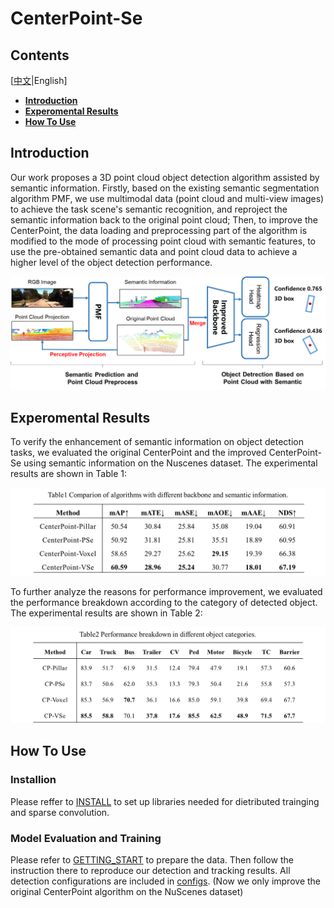 # **CenterPoint-Se**
## **Contents**
[[中文](../README.md)|English]

  - [**Introduction**](#introduction)
  - [**Experomental Results**](#experomental-results)
  - [**How To Use**](#how-to-use)

## **Introduction**

Our work proposes a 3D point cloud object detection algorithm assisted by semantic information. Firstly, based on the existing semantic segmentation algorithm PMF, we use multimodal data (point cloud and multi-view images) to achieve the task scene's semantic recognition, and reproject the semantic information back to the original point cloud; Then, to improve the CenterPoint, the data loading and preprocessing part of the algorithm is modified to the mode of processing point cloud with semantic features, to use the pre-obtained semantic data and point cloud data to achieve a higher level of the object detection performance.

![CenterPoint-Se Architecture](../Figure/CenterPoint_Se(en).png "CenterPoint-Se Architecture")

## **Experomental Results**

To verify the enhancement of semantic information on object detection tasks, we evaluated the original CenterPoint and the improved CenterPoint-Se using semantic information on the Nuscenes dataset. The experimental results are shown in Table 1:

![Comparison of algorithms with different backbone and semantic information](../Figure/Table1(en).png "Comparison of algorithms with different backbone and semantic information")

To further analyze the reasons for performance improvement, we evaluated the performance breakdown according to the category of detected object. The experimental results are shown in Table 2:

![Performance breakdown in different object categories](../Figure/Table2(en).png "Performance breakdown in different object categories")

## **How To Use**

### **Installion**

Please reffer to [INSTALL](INSTALL_en.md) to set up libraries needed for dietributed trainging and sparse convolution.

### **Model Evaluation and Training**

Please refer to [GETTING_START](GETTING_START.md) to prepare the data. Then follow the instruction there to reproduce our detection and tracking results. All detection configurations are included in [configs](../configs). (Now we only improve the original CenterPoint algorithm on the NuScenes dataset)
